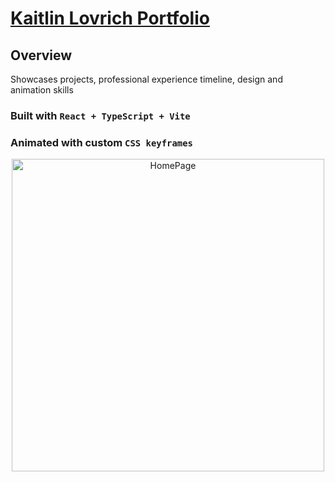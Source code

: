 # [Kaitlin Lovrich Portfolio](https://kaitlin-lovrich-portfolio.vercel.app/)

## Overview

Showcases projects, professional experience timeline, design and animation skills
### Built with `React + TypeScript + Vite`
### Animated with custom `CSS keyframes`

<div align="center">
  <a href="https://kaitlin-lovrich-portfolio.vercel.app/">
    <img src="https://github.com/user-attachments/assets/0ca2dcfa-e25a-469e-ae14-63ae1b9da8c9" alt="HomePage" width="500" />
  </a>
</div>

